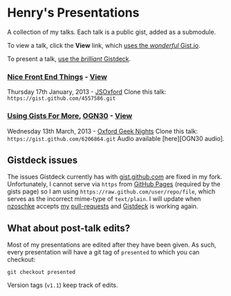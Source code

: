 # Henry's Presentations

A collection of my talks. Each talk is a public gist, added as a submodule.

To view a talk, click the __View__ link, which [uses the _wonderful_ Gist.io][Gist.io].

To present a talk, [use the _brilliant_ Gistdeck][Gistdeck].



### [Nice Front End Things][nice things] - [View][nice things view]

Thursday 17th January, 2013 - [JSOxford][]
Clone this talk: `https://gist.github.com/4557586.git`

### [Using Gists For More][using gists], [OGN30][OGN30] - [View][using gists view]

Wednesday 13th March, 2013 - [Oxford Geek Nights][OGN]
Clone this talk: `https://gist.github.com/6206864.git`
Audio available [here][OGN30 audio].



## Gistdeck issues

The issues Gistdeck currently has with [gist.github.com][] are fixed in my fork. Unfortunately, I cannot serve via `https` from [GitHub Pages][] (required by the gists page) so I am using `https://raw.github.com/user/repo/file`, which serves as the incorrect mime-type of `text/plain`. I will update when [nzoschke][] accepts [my](https://github.com/nzoschke/gistdeck/pull/15) [pull-requests](https://github.com/nzoschke/gistdeck/pull/16) and [Gistdeck][] is working again.



## What about post-talk edits?

Most of my presentations are edited after they have been given. As such, every presentation will have a git tag of `presented` to which you can checkout:

    git checkout presented

Version tags (`v1.1`) keep track of edits.



 [Gist.io]: http://gist.io
 [Gistdeck]: http://henrahmagix.github.com/gistdeck
 [nice things]: https://gist.github.com/4557586
 [nice things view]: http://gist.io/4557586
 [using gists]: https://gist.github.com/henrahmagix/6206864
 [using gists view]: http://gist.io/6206864
 [JSOxford]: http://twitter.com/jsoxford
 [OGN]: http://oxford.geeknights.net
 [OGN30]: http://oxford.geeknights.net/ogn30/
 [gist.github.com]: http://gist.github.com
 [GitHub Pages]: http://pages.github.com
 [nzoschke]: https://github.com/nzoschke
